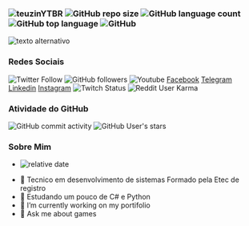 ### ![teuzinYTBR](https://img.shields.io/badge/Teuzinytbr-TeuzinYTBR-blue) ![GitHub repo size](https://img.shields.io/github/repo-size/dieguesmosken/dieguesmosken.github.io?label=Readme.MD%20File%20Size&logo=Tamanho%20do%20Readme) ![GitHub language count](https://img.shields.io/github/languages/count/dieguesmosken/dieguesmosken.github.io) ![GitHub top language](https://img.shields.io/github/languages/top/dieguesmosken/dieguesmosken.github.io) ![GitHub](https://img.shields.io/github/license/dieguesmosken/dieguesmosken.github.io)
![texto alternativo](https://hit.yhype.me/github/profile?user_id=69434680)
### Redes Sociais
![Twitter Follow](https://img.shields.io/twitter/follow/teuzinytbr?style=social) ![GitHub followers](https://img.shields.io/github/followers/dieguesmosken?style=social) ![Youtube](https://img.shields.io/youtube/channel/views/UChoAIVfcN0KV59R7C0Ge6-w?style=social)
[Facebook](facebook.com/dieguesmosken) [Telegram](http://t.me/dieguesmosken) [Linkedin](linkedin.com/in/dieguesmosken) [Instagram](instagram.com/matheus.diegues) ![Twitch Status](https://img.shields.io/twitch/status/teuzinytbr?style=social) ![Reddit User Karma](https://img.shields.io/reddit/user-karma/combined/dieguesmosken?style=social)

### Atividade do GitHub
![GitHub commit activity](https://img.shields.io/github/commit-activity/m/dieguesmosken/dieguesmosken.github.io) ![GitHub User's stars](https://img.shields.io/github/stars/dieguesmosken?style=social)

### Sobre Mim 
* ![relative date]( https://img.shields.io/date/1029426600?label=I%20was%20born)
- 🌱 Tecnico em desenvolvimento de sistemas Formado pela Etec de registro
- 🤔 Estudando um pouco de C# e Python
- 🔭 I’m currently working on my portifolio
-  💬 Ask me about games
<!--
**dieguesmosken/dieguesmosken** is a ✨ _special_ ✨ repository because its `README.md` (this file) appears on your GitHub profile.

Here are some ideas to get you started:

🔭 I’m currently working on my portifolio
- 🌱 I’m currently learning ...
- 👯 I’m looking to collaborate on ...
- 🤔 I’m looking for help with ...
- 💬 Ask me about ...
- 📫 How to reach me: ...
- 😄 Pronouns: ...
- ⚡ Fun fact: ...
-->

